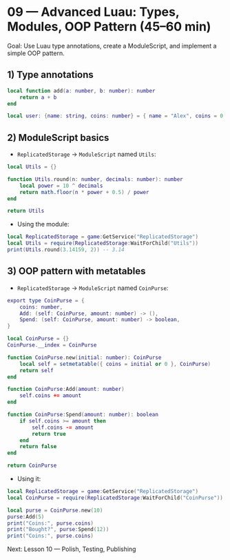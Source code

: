 # 09 — Advanced Luau: Types, Modules, OOP Pattern (45–60 min)

Goal: Use Luau type annotations, create a ModuleScript, and implement a simple OOP pattern.

## 1) Type annotations
```lua
local function add(a: number, b: number): number
	return a + b
end

local user: {name: string, coins: number} = { name = "Alex", coins = 0 }
```

## 2) ModuleScript basics
- `ReplicatedStorage` → `ModuleScript` named `Utils`:
```lua
local Utils = {}

function Utils.round(n: number, decimals: number): number
	local power = 10 ^ decimals
	return math.floor(n * power + 0.5) / power
end

return Utils
```

- Using the module:
```lua
local ReplicatedStorage = game:GetService("ReplicatedStorage")
local Utils = require(ReplicatedStorage:WaitForChild("Utils"))
print(Utils.round(3.14159, 2)) -- 3.14
```

## 3) OOP pattern with metatables
- `ReplicatedStorage` → `ModuleScript` named `CoinPurse`:
```lua
export type CoinPurse = {
	coins: number,
	Add: (self: CoinPurse, amount: number) -> (),
	Spend: (self: CoinPurse, amount: number) -> boolean,
}

local CoinPurse = {}
CoinPurse.__index = CoinPurse

function CoinPurse.new(initial: number): CoinPurse
	local self = setmetatable({ coins = initial or 0 }, CoinPurse)
	return self
end

function CoinPurse:Add(amount: number)
	self.coins += amount
end

function CoinPurse:Spend(amount: number): boolean
	if self.coins >= amount then
		self.coins -= amount
		return true
	end
	return false
end

return CoinPurse
```

- Using it:
```lua
local ReplicatedStorage = game:GetService("ReplicatedStorage")
local CoinPurse = require(ReplicatedStorage:WaitForChild("CoinPurse"))

local purse = CoinPurse.new(10)
purse:Add(5)
print("Coins:", purse.coins)
print("Bought?", purse:Spend(12))
print("Coins:", purse.coins)
```

Next: Lesson 10 — Polish, Testing, Publishing
